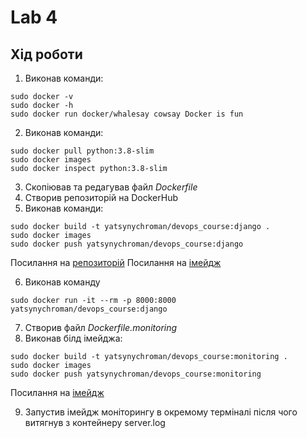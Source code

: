 # Lab 4
## Хід роботи

1. Виконав команди: 
```
sudo docker -v
sudo docker -h
sudo docker run docker/whalesay cowsay Docker is fun
```
2. Виконав команди:
```
sudo docker pull python:3.8-slim
sudo docker images
sudo docker inspect python:3.8-slim
```
3. Скопіював та редагував файл *Dockerfile*
4. Створив репозиторій на DockerHub
5. Виконав команди:
```
sudo docker build -t yatsynychroman/devops_course:django .
sudo docker images 
sudo docker push yatsynychroman/devops_course:django
```
Посилання на [репозиторій](https://hub.docker.com/r/yatsynychroman/devops_course)
Посилання на [імейдж](https://hub.docker.com/layers/yatsynychroman/devops_course/django/images/sha256-40c95d98f8fd87b6451b5797db2ba5b2f6bff1c3fc493bc15e2605b379da7320?context=explore)

6. Виконав команду
```
sudo docker run -it --rm -p 8000:8000 yatsynychroman/devops_course:django
```
7. Створив файл *Dockerfile.monitoring*
8. Виконав білд імейджа:
```
sudo docker build -t yatsynychroman/devops_course:monitoring .
sudo docker images
sudo docker push yatsynychroman/devops_course:monitoring 
```
Посилання на [імейдж](https://hub.docker.com/layers/yatsynychroman/devops_course/monitoring/images/sha256-2233844df39a01f2b02ced6ef4b8f579c0c83929248f7f5af4a0d401b87ccd5a?context=explore&tab=layers)

9. Запустив імейдж моніторингу в окремому терміналі після чого витягнув з контейнеру server.log
 

